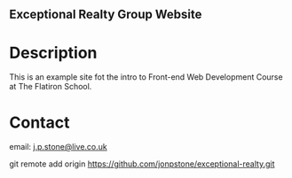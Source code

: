 Exceptional Realty Group Website
---

# Description

This is an example site fot the intro to Front-end Web Development Course at The Flatiron School.

# Contact

email: j.p.stone@live.co.uk

git remote add origin https://github.com/jonpstone/exceptional-realty.git